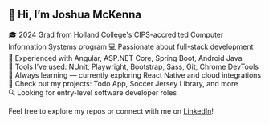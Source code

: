 ## 👋 Hi, I’m Joshua McKenna

🎓 2024 Grad from Holland College's CIPS-accredited Computer Information Systems program 
💻 Passionate about full-stack development  
🧪 Experienced with Angular, ASP.NET Core, Spring Boot, Android Java  
🧰 Tools I’ve used: NUnit, Playwright, Bootstrap, Sass, Git, Chrome DevTools  
🧠 Always learning — currently exploring React Native and cloud integrations  
📁 Check out my projects: Todo App, Soccer Jersey Library, and more  
🔍 Looking for entry-level software developer roles

Feel free to explore my repos or connect with me on [LinkedIn](https://www.linkedin.com/in/joshua-mckenna-pei/)!
